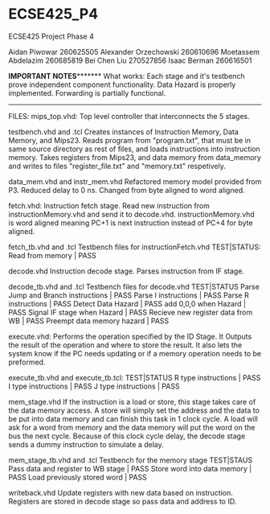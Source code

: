 # ECSE425_P4
ECSE425 Project Phase 4

Aidan Piwowar 260625505
Alexander Orzechowski 260610696
Moetassem Abdelazim 260685819
Bei Chen Liu 270527856
Isaac Berman 260616501

********************IMPORTANT NOTES***************************
What works:
  Each stage and it's testbench prove independent component functionality.
  Data Hazard is properly implemented.
  Forwarding is partially functional.
**************************************************************

FILES:
mips_top.vhd:
  Top level controller that interconnects the 5 stages.

testbench.vhd and .tcl
  Creates instances of Instruction Memory, Data Memory, and Mips23.
  Reads program from "program.txt", that must be in same source directory as rest of files, and loads instructions into instruction
  memory. Takes registers from Mips23, and data memory from data_memory and writes to files "register_file.txt" and "memory.txt" respetively.

data_mem.vhd and instr_mem.vhd
  Refactored memory model provided from P3. Reduced delay to 0 ns. Changed from byte aligned to word aligned.

fetch.vhd:
  Instruction fetch stage. Read new instruction from instructionMemory.vhd and send it to decode.vhd. 
  instructionMemory.vhd is word aligned meaning PC+1 is next instruction instead of PC+4 for byte aligned.
  
fetch_tb.vhd and .tcl
  Testbench files for instructionFetch.vhd
  TEST|STATUS:
    Read from memory | PASS

decode.vhd
  Instruction decode stage. Parses instruction from IF stage.
  
decode_tb.vhd and .tcl
  Testbench files for decode.vhd
  TEST|STATUS
    Parse Jump and Branch instructions  | PASS
    Parse I instructions                | PASS
    Parse R instructions                | PASS
    Detect Data Hazard                  | PASS
    add $0,$0,0 when Hazard             | PASS
    Signal IF stage when Hazard         | PASS
    Recieve new register data from WB   | PASS
    Preempt data memory hazard		      | PASS
    
execute.vhd: 
  Performs the operation specified by the ID Stage. It Outputs the result of the operation and where to store the result.
  It also lets the system know if the PC needs updating or if a memory operation needs to be preformed.

execute_tb.vhd and execute_tb.tcl:
  TEST|STATUS
    R type instructions			| PASS
    I type instructions 		| PASS
    J type instructions 		| PASS

mem_stage.vhd
  If the instruction is a load or store, this stage takes care of the data memory access. 
  A store will simply set the address and the data to be put into data memory and can finish this task in 1 clock cycle.
  A load will ask for a word from memory and the data memory will put the word on the bus the next cycle.
  Because of this clock cycle delay, the decode stage sends a dummy instruction to simulate a delay.

mem_stage_tb.vhd and .tcl
  Testbench for the memory stage
  TEST|STAUS
    Pass data and register to WB stage	| PASS
    Store word into data memory		      | PASS
    Load previously stored word	      	| PASS
  
writeback.vhd
  Update registers with new data based on instruction. Registers are stored in decode stage so pass data and address to ID.


  
